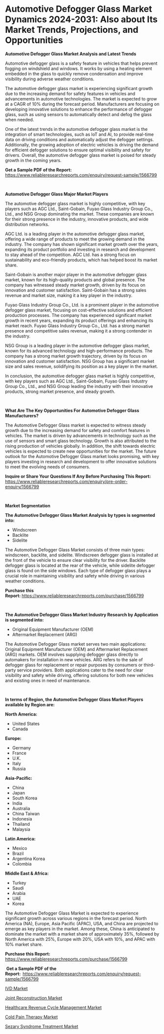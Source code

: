 <p><h1>Automotive Defogger Glass Market Dynamics 2024-2031: Also about Its Market Trends, Projections, and Opportunities</h1></p><p><strong>Automotive Defogger Glass Market Analysis and Latest Trends</strong></p>
<p><p>Automotive defogger glass is a safety feature in vehicles that helps prevent fogging on windshield and windows. It works by using a heating element embedded in the glass to quickly remove condensation and improve visibility during adverse weather conditions.</p><p>The automotive defogger glass market is experiencing significant growth due to the increasing demand for safety features in vehicles and advancements in automotive technologies. The market is expected to grow at a CAGR of 10% during the forecast period. Manufacturers are focusing on developing innovative solutions to enhance the performance of defogger glass, such as using sensors to automatically detect and defog the glass when needed.</p><p>One of the latest trends in the automotive defogger glass market is the integration of smart technologies, such as IoT and AI, to provide real-time data on driving conditions and automatically adjust the defogger settings. Additionally, the growing adoption of electric vehicles is driving the demand for efficient defogger solutions to ensure optimal visibility and safety for drivers. Overall, the automotive defogger glass market is poised for steady growth in the coming years.</p></p>
<p><strong>Get a Sample PDF of the Report:&nbsp;</strong> <a href="https://www.reliableresearchreports.com/enquiry/request-sample/1566799">https://www.reliableresearchreports.com/enquiry/request-sample/1566799</a></p>
<p>&nbsp;</p>
<p><strong>Automotive Defogger Glass Major Market Players</strong></p>
<p><p>The automotive defogger glass market is highly competitive, with key players such as AGC Ltd., Saint-Gobain, Fuyao Glass Industry Group Co., Ltd., and NSG Group dominating the market. These companies are known for their strong presence in the industry, innovative products, and wide distribution networks.</p><p>AGC Ltd. is a leading player in the automotive defogger glass market, offering a wide range of products to meet the growing demand in the industry. The company has shown significant market growth over the years, expanding its product portfolio and investing in research and development to stay ahead of the competition. AGC Ltd. has a strong focus on sustainability and eco-friendly products, which has helped boost its market share.</p><p>Saint-Gobain is another major player in the automotive defogger glass market, known for its high-quality products and global presence. The company has witnessed steady market growth, driven by its focus on innovation and customer satisfaction. Saint-Gobain has a strong sales revenue and market size, making it a key player in the industry.</p><p>Fuyao Glass Industry Group Co., Ltd. is a prominent player in the automotive defogger glass market, focusing on cost-effective solutions and efficient production processes. The company has experienced significant market growth in recent years, expanding its product offerings and enhancing its market reach. Fuyao Glass Industry Group Co., Ltd. has a strong market presence and competitive sales revenue, making it a strong contender in the industry.</p><p>NSG Group is a leading player in the automotive defogger glass market, known for its advanced technology and high-performance products. The company has a strong market growth trajectory, driven by its focus on innovation and customer satisfaction. NSG Group has a significant market size and sales revenue, solidifying its position as a key player in the market.</p><p>In conclusion, the automotive defogger glass market is highly competitive, with key players such as AGC Ltd., Saint-Gobain, Fuyao Glass Industry Group Co., Ltd., and NSG Group leading the industry with their innovative products, strong market presence, and steady growth.</p></p>
<p>&nbsp;</p>
<p><strong>What Are The Key Opportunities For Automotive Defogger Glass Manufacturers?</strong></p>
<p><p>The Automotive Defogger Glass market is expected to witness steady growth due to the increasing demand for safety and comfort features in vehicles. The market is driven by advancements in technology such as the use of sensors and smart glass technology. Growth is also attributed to the rising production of vehicles globally. In addition, the shift towards electric vehicles is expected to create new opportunities for the market. The future outlook for the Automotive Defogger Glass market looks promising, with key players investing in research and development to offer innovative solutions to meet the evolving needs of consumers.</p></p>
<p><strong>Inquire or Share Your Questions If Any Before Purchasing This Report:</strong> <a href="https://www.reliableresearchreports.com/enquiry/pre-order-enquiry/1566799">https://www.reliableresearchreports.com/enquiry/pre-order-enquiry/1566799</a></p>
<p>&nbsp;</p>
<p><strong>Market Segmentation</strong></p>
<p><strong>The Automotive Defogger Glass Market Analysis by types is segmented into:</strong></p>
<p><ul><li>Windscreen</li><li>Backlite</li><li>Sidelite</li></ul></p>
<p><p>The Automotive Defogger Glass Market consists of three main types: windscreen, backlite, and sidelite. Windscreen defogger glass is installed at the front of the vehicle to ensure clear visibility for the driver. Backlite defogger glass is located at the rear of the vehicle, while sidelite defogger glass is found on the side windows. Each type of defogger glass plays a crucial role in maintaining visibility and safety while driving in various weather conditions.</p></p>
<p><strong>Purchase this Report:&nbsp;</strong><a href="https://www.reliableresearchreports.com/purchase/1566799">https://www.reliableresearchreports.com/purchase/1566799</a></p>
<p>&nbsp;</p>
<p><strong>The Automotive Defogger Glass Market Industry Research by Application is segmented into:</strong></p>
<p><ul><li>Original Equipment Manufacturer (OEM)</li><li>Aftermarket Replacement (ARG)</li></ul></p>
<p><p>The Automotive Defogger Glass market serves two main applications: Original Equipment Manufacturer (OEM) and Aftermarket Replacement (ARG) markets. OEM involves supplying defogger glass directly to automakers for installation in new vehicles. ARG refers to the sale of defogger glass for replacement or repair purposes by consumers or third-party service providers. Both applications cater to the need for clear visibility and safety while driving, offering solutions for both new vehicles and existing ones in need of maintenance.</p></p>
<p>&nbsp;</p>
<p><strong>In terms of Region, the Automotive Defogger Glass Market Players available by Region are:</strong></p>
<p>
    <p> <strong> North America: </strong>
        <ul>
            <li>United States</li>
            <li>Canada</li>
        </ul>
        </p> 
    <p> <strong> Europe: </strong>
        <ul>
            <li>Germany</li>
            <li>France</li>
            <li>U.K.</li>
            <li>Italy</li>
            <li>Russia</li>
        </ul>
        </p> 
    <p> <strong> Asia-Pacific: </strong>
        <ul>
            <li>China</li>
            <li>Japan</li>
            <li>South Korea</li>
            <li>India</li>
            <li>Australia</li>
            <li>China Taiwan</li>
            <li>Indonesia</li>
            <li>Thailand</li>
            <li>Malaysia</li>
        </ul>
        </p> 
    <p> <strong> Latin America: </strong>
        <ul>
            <li>Mexico</li>
            <li>Brazil</li>
            <li>Argentina Korea</li>
            <li>Colombia</li>
        </ul>
        </p> 
    <p> <strong> Middle East & Africa: </strong>
        <ul>
            <li>Turkey</li>
            <li>Saudi</li>
            <li>Arabia</li>
            <li>UAE</li>
            <li>Korea</li>
        </ul>
    </p>
    </p>
<p><p>The Automotive Defogger Glass Market is expected to experience significant growth across various regions in the forecast period. North America (NA), Europe, Asia Pacific (APAC), USA, and China are projected to emerge as key players in the market. Among these, China is anticipated to dominate the market with a market share of approximately 35%, followed by North America with 25%, Europe with 20%, USA with 10%, and APAC with 10% market share.</p></p>
<p><strong>Purchase this Report: </strong><a href="https://www.reliableresearchreports.com/purchase/1566799">https://www.reliableresearchreports.com/purchase/1566799</a></p>
<p>&nbsp;<strong>Get a Sample PDF of the Report:&nbsp;&nbsp;</strong><a href="https://www.reliableresearchreports.com/enquiry/request-sample/1566799">https://www.reliableresearchreports.com/enquiry/request-sample/1566799</a></p>
<p><strong></strong></p>
<p><p><a href="https://medium.com/@adahhagenes4545/ivd-market-competitive-analysis-market-trends-and-forecast-to-2031-d43db1a03750">IVD Market</a></p><p><a href="https://medium.com/@adahhagenes4545/decoding-joint-reconstruction-market-metrics-market-share-trends-and-growth-patterns-2ef7e927b35c">Joint Reconstruction Market</a></p><p><a href="https://medium.com/@murraykoepp786/healthcare-revenue-cycle-management-market-insight-market-trends-growth-forecasted-from-2024-to-8c79defa9fcd">Healthcare Revenue Cycle Management Market</a></p><p><a href="https://medium.com/@nayelibosco/cold-pain-therapy-market-comprehensive-assessment-by-type-application-and-geography-cea95b739b73">Cold Pain Therapy Market</a></p><p><a href="https://medium.com/@murraykoepp786/sezary-syndrome-treatment-market-analysis-its-cagr-market-segmentation-and-global-industry-b14057e7f551">Sezary Syndrome Treatment Market</a></p></p>